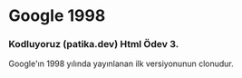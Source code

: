 # Google 1998

### Kodluyoruz (patika.dev) Html Ödev 3.

Google'ın 1998 yılında yayınlanan ilk versiyonunun clonudur.